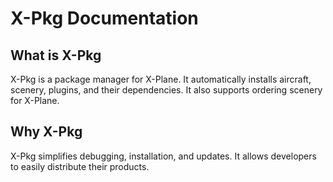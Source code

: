 # X-Pkg Documentation

## What is X-Pkg

X-Pkg is a package manager for X-Plane. It automatically installs aircraft, scenery, plugins, and their dependencies. It also supports ordering scenery for X-Plane.

## Why X-Pkg

X-Pkg simplifies debugging, installation, and updates. It allows developers to easily distribute their products.